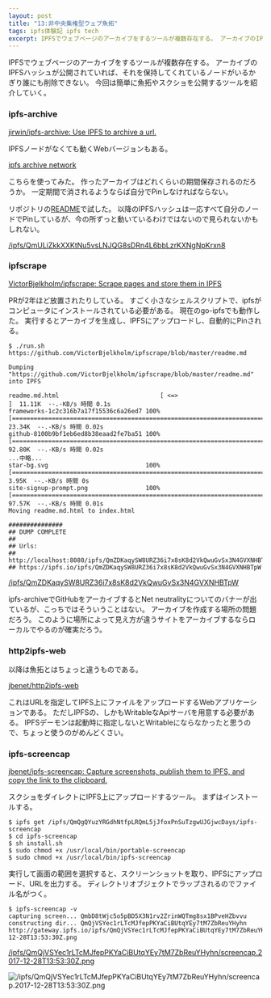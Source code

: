 ```yaml
---
layout: post
title: "13:非中央集権型ウェブ魚拓"
tags: ipfs体験記 ipfs tech
excerpt: IPFSでウェブページのアーカイブをするツールが複数存在する。 アーカイブのIPFSハッシュが公開されていれば、それを保持してくれているノードがいるかぎり誰にも削除できない。 今回は簡単に魚拓やスクショを公開するツールを紹介していく。
---
```


IPFSでウェブページのアーカイブをするツールが複数存在する。
アーカイブのIPFSハッシュが公開されていれば、それを保持してくれているノードがいるかぎり誰にも削除できない。
今回は簡単に魚拓やスクショを公開するツールを紹介していく。

### ipfs-archive

[jirwin/ipfs-archive: Use IPFS to archive a url.](https://github.com/jirwin/ipfs-archive)

IPFSノードがなくても動くWebバージョンもある。

[ipfs archive network](https://ipfs.archive.network/)

こちらを使ってみた。
作ったアーカイブはどれくらいの期間保存されるのだろうか。
一定期間で消されるようならば自分でPinしなければならない。

リポジトリの[README](https://github.com/jirwin/ipfs-archive/blob/master/README.md)で試した。
以降のIPFSハッシュは一応すべて自分のノードでPinしているが、今の所ずっと動いているわけではないので見られないかもしれない。

[/ipfs/QmULiZkkXXKtNu5vsLNJQG8sDRn4L6bbLzrKXNgNpKrxn8](https://gateway.archive.network/ipfs/QmULiZkkXXKtNu5vsLNJQG8sDRn4L6bbLzrKXNgNpKrxn8)

### ipfscrape

[VictorBjelkholm/ipfscrape: Scrape pages and store them in IPFS](https://github.com/victorbjelkholm/ipfscrape)

PRが2年ほど放置されたりしている。
すごく小さなシェルスクリプトで、ipfsがコンピュータにインストールされている必要がある。
現在のgo-ipfsでも動作した。
実行するとアーカイブを生成し、IPFSにアップロードし、自動的にPinされる。


```console
$ ./run.sh https://github.com/VictorBjelkholm/ipfscrape/blob/master/readme.md

Dumping "https://github.com/VictorBjelkholm/ipfscrape/blob/master/readme.md" into IPFS

readme.md.html                            [ <=>                                                                   ]  11.11K  --.-KB/s 時間 0.1s    
frameworks-1c2c316b7a17f15536c6a26ed7 100%[======================================================================>]  23.34K  --.-KB/s 時間 0.02s   
github-8100b9bf1eb6ed8b38eaad2fe7ba51 100%[======================================================================>]  92.80K  --.-KB/s 時間 0.02s   
...中略...
star-bg.svg                           100%[======================================================================>]   3.95K  --.-KB/s 時間 0s      
site-signup-prompt.png                100%[======================================================================>]  97.57K  --.-KB/s 時間 0.01s   
Moving readme.md.html to index.html

###############
## DUMP COMPLETE
##
## Urls:
## http://localhost:8080/ipfs/QmZDKaqySW8URZ36i7x8sK8d2VkQwuGvSx3N4GVXNHBTpW
## https://ipfs.io/ipfs/QmZDKaqySW8URZ36i7x8sK8d2VkQwuGvSx3N4GVXNHBTpW

```

[/ipfs/QmZDKaqySW8URZ36i7x8sK8d2VkQwuGvSx3N4GVXNHBTpW](https://ipfs.io/ipfs/QmZDKaqySW8URZ36i7x8sK8d2VkQwuGvSx3N4GVXNHBTpW)

ipfs-archiveでGitHubをアーカイブするとNet neutralityについてのバナーが出ているが、こっちではそういうことはない。
アーカイブを作成する場所の問題だろう。
このように場所によって見え方が違うサイトをアーカイブするならローカルでやるのが確実だろう。

### http2ipfs-web

以降は魚拓とはちょっと違うものである。

[jbenet/http2ipfs-web](https://github.com/jbenet/http2ipfs-web)

これはURLを指定してIPFS上にファイルをアップロードするWebアプリケーションである。
ただしIPFSの、しかもWritableなApiサーバを用意する必要がある。
IPFSデーモンは起動時に指定しないとWritableにならなかったと思うので、ちょっと使うのがめんどくさい。

### ipfs-screencap

[jbenet/ipfs-screencap: Capture screenshots, publish them to IPFS, and copy the link to the clipboard.](https://github.com/jbenet/ipfs-screencap)

スクショをダイレクトにIPFS上にアップロードするツール。
まずはインストールする。

```console
$ ipfs get /ipfs/QmQgQYuzYRGdhNtfpLRQmL5jJfoxPnSuTzgwUJGjwcDays/ipfs-screencap
$ cd ipfs-screencap
$ sh install.sh
$ sudo chmod +x /usr/local/bin/portable-screencap
$ sudo chmod +x /usr/local/bin/ipfs-screencap
```

実行して画面の範囲を選択すると、スクリーンショットを取り、IPFSにアップロード、URLを出力する。
ディレクトリオブジェクトでラップされるのでファイル名がつく。

```console
$ ipfs-screencap -v
capturing screen... QmbD8tWjc5o5pBD5X3N1rv2ZrinWQTmg8sx1BPveHZbvvu
constructing dir... QmQjVSYec1rLTcMJfepPKYaCiBUtqYEy7tM7ZbReuYHyhn
http://gateway.ipfs.io/ipfs/QmQjVSYec1rLTcMJfepPKYaCiBUtqYEy7tM7ZbReuYHyhn/screencap.2017-12-28T13:53:30Z.png
```

[/ipfs/QmQjVSYec1rLTcMJfepPKYaCiBUtqYEy7tM7ZbReuYHyhn/screencap.2017-12-28T13:53:30Z.png](https://ipfs.io/ipfs/QmQjVSYec1rLTcMJfepPKYaCiBUtqYEy7tM7ZbReuYHyhn/screencap.2017-12-28T13:53:30Z.png)

![/ipfs/QmQjVSYec1rLTcMJfepPKYaCiBUtqYEy7tM7ZbReuYHyhn/screencap.2017-12-28T13:53:30Z.png](https://ipfs.io/ipfs/QmQjVSYec1rLTcMJfepPKYaCiBUtqYEy7tM7ZbReuYHyhn/screencap.2017-12-28T13:53:30Z.png)